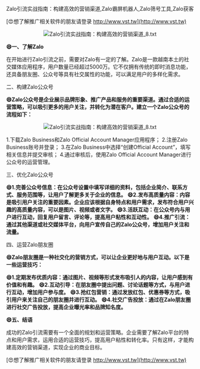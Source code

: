 Zalo引流实战指南：构建高效的营销渠道,Zalo霸屏机器人,Zalo筛号工具,Zalo获客

[😍想了解推广相关软件的朋友请登录 http://www.vst.tw](http://www.vst.tw)

 <center><img src="https://vst.tw/MP4/tuiguang/png/2.png" alt="Zalo引流实战指南：构建高效的营销渠道_8.txt"></center>

**😄一、了解Zalo**

在开始进行Zalo引流之前，需要对Zalo有一定的了解。Zalo是一款越南本土的社交媒体应用程序，用户数量已经超过5000万。它不仅拥有传统的即时消息功能，还具备朋友圈、公众号等具有社交属性的功能，可以满足用户的多样化需求。

二、构建Zalo公众号

**😄Zalo公众号是企业展示品牌形象、推广产品和服务的重要渠道。通过合适的运营策略，可以吸引更多的用户关注，并转化为潜在客户。建立一个Zalo公众号的流程如下：**

 <center><img src="https://vst.tw/MP4/tuiguang/png/0.png" alt="Zalo引流实战指南：构建高效的营销渠道_8.txt"></center>

1.下载Zalo Business和Zalo Official Account Manager应用程序；
2.注册Zalo Business账号并登录；
3.在Zalo Business中选择“创建Official Account”，填写相关信息并提交审核；
4.通过审核后，使用Zalo Official Account Manager进行公众号的运营管理。

三、优化Zalo公众号

**😄1.完善公众号信息：在公众号设置中填写详细的资料，包括企业简介、联系方式、服务范围等，让用户了解更多关于企业的信息。**
**😄2.发布高质量内容：内容是吸引用户关注的重要因素。企业应该根据自身特点和用户需求，发布符合用户兴趣的高质量内容，可以是图片、视频或者文字。**
**😄3.活跃互动：在公众号内与用户进行互动，回复用户留言、评论等，提高用户粘性和互动性。**
**😄4.推广引流：通过其他渠道或社交媒体平台，向用户宣传自己的Zalo公众号，增加用户关注和流量。**

四、运营Zalo朋友圈

**😄Zalo朋友圈是一种社交化的营销方式，可以让企业更好地与用户互动。以下是一些运营技巧：**

**😄1.定期发布优质内容：通过图片、视频等形式发布吸引人的内容，让用户感到有价值和有趣。**
**😄2.互动引导：在朋友圈中提出问题、讨论话题等方式，与用户进行互动，增加用户参与度。**
**😄3.抢红包营销：通过发放红包、优惠券等方式，吸引用户来关注自己的朋友圈并进行互动。**
**😄4.社交广告投放：通过在Zalo朋友圈进行社交广告投放，提高企业曝光率和品牌知名度。**

**😄五、结语**

成功的Zalo引流需要有一个全面的规划和运营策略。企业需要了解Zalo平台的特点和用户需求，运用合适的运营技巧，提高用户粘性和转化率。只有这样，才能构建高效的营销渠道，实现企业的商业目标。

[😍想了解推广相关软件的朋友请登录 http://www.vst.tw](http://www.vst.tw)



